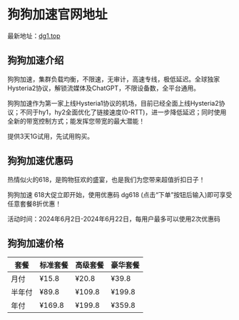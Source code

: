 # 狗狗加速官网地址

最新地址：[dg1.top](https://www.dg7.top/#/register?code=jD7M7O2R)

## 狗狗加速介绍

狗狗加速，集群负载均衡，不限速，无审计，高速专线，极低延迟。全球独家Hysteria2协议，解锁流媒体及ChatGPT，不限设备数，全平台通用。

狗狗加速作为第一家上线Hysteria1协议的机场，目前已经全面上线Hysteria2协议；不同于hy1，hy2全面优化了链接速度(0-RTT)，进一步降低延迟；同时使用全新的带宽控制方式；能发挥您带宽的最大潜能！

提供3天1G试用，先试用购买。

## 狗狗加速优惠码

热情似火的618，是购物狂欢的盛宴，也是我们为您带来超值折扣日子！

狗狗加速 618大促立即开始，使用优惠码 dg618 (点击“下单”按钮后输入)即可享受任意套餐8折优惠！

活动时间：2024年6月2日-2024年6月22日，每用户最多可以使用2次优惠码

## 狗狗加速价格

|套餐|标准套餐|高级套餐|豪华套餐|
|----|----|----|----|
|月付|¥15.8|¥20.8|¥39.8|
|半年付|¥89.8|¥109.8|¥199.8|
|年付|¥169.8|¥199.8|¥359.8|
